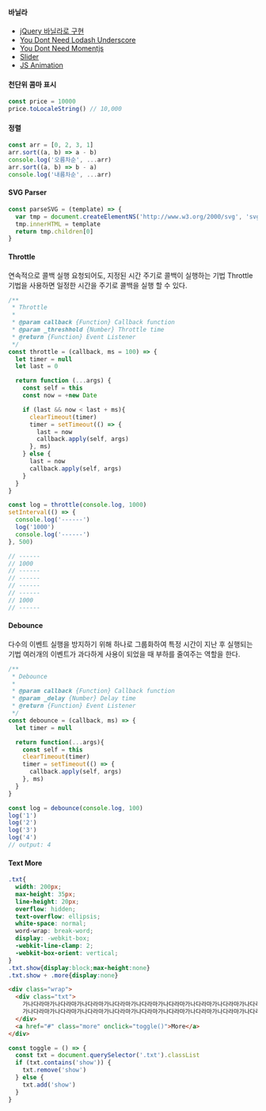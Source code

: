 #### 바닐라
- [jQuery 바닐라로 구현](http://youmightnotneedjquery.com/)
- [You Dont Need Lodash Underscore](https://github.com/you-dont-need/You-Dont-Need-Lodash-Underscore)
- [You Dont Need Momentjs](https://github.com/you-dont-need/You-Dont-Need-Momentjs)
- [Slider](http://meandmax.github.io/lory/)
- [JS Animation](https://javascript.info/js-animation)

#### 천단위 콤마 표시
```js
const price = 10000
price.toLocaleString() // 10,000
```

#### 정렬
```js
const arr = [0, 2, 3, 1]
arr.sort((a, b) => a - b)
console.log('오름차순', ...arr)
arr.sort((a, b) => b - a)
console.log('내름차순', ...arr)
```

#### SVG Parser
```js
const parseSVG = (template) => {
  var tmp = document.createElementNS('http://www.w3.org/2000/svg', 'svg')
  tmp.innerHTML = template
  return tmp.children[0]
}
```

#### Throttle
연속적으로 콜백 실행 요청되어도, 지정된 시간 주기로 콜백이 실행하는 기법
Throttle 기법을 사용하면 일정한 시간을 주기로 콜백을 실행 할 수 있다.
```js
/**
 * Throttle
 *
 * @param callback {Function} Callback function
 * @param _threshhold {Number} Throttle time
 * @return {Function} Event Listener
 */
const throttle = (callback, ms = 100) => {
  let timer = null
  let last = 0

  return function (...args) {
    const self = this
    const now = +new Date

    if (last && now < last + ms){
      clearTimeout(timer)
      timer = setTimeout(() => {
        last = now
        callback.apply(self, args)
      }, ms)
    } else {
      last = now
      callback.apply(self, args)
    }
  }
}
```
```js
const log = throttle(console.log, 1000)
setInterval(() => {
  console.log('------')
  log('1000')
  console.log('------')
}, 500)

// ------
// 1000
// ------
// ------
// ------
// ------
// 1000
// ------
```

#### Debounce
다수의 이벤트 실행을 방지하기 위해 하나로 그룹화하여 특정 시간이 지난 후 실행되는 기법
여러개의 이벤트가 과다하게 사용이 되었을 때 부하를 줄여주는 역할을 한다.
```js
/**
 * Debounce
 *
 * @param callback {Function} Callback function
 * @param _delay {Number} Delay time
 * @return {Function} Event Listener
 */
const debounce = (callback, ms) => {
  let timer = null

  return function(...args){
    const self = this
    clearTimeout(timer)
    timer = setTimeout(() => {
      callback.apply(self, args)
    }, ms)
  }
}
```
```js
const log = debounce(console.log, 100)
log('1')
log('2')
log('3')
log('4')
// output: 4
```

#### Text More
```css
.txt{
  width: 200px;
  max-height: 35px;
  line-height: 20px;
  overflow: hidden;
  text-overflow: ellipsis;
  white-space: normal;
  word-wrap: break-word;
  display: -webkit-box;
  -webkit-line-clamp: 2;
  -webkit-box-orient: vertical;
}
.txt.show{display:block;max-height:none}
.txt.show + .more{display:none}
```
```html
<div class="wrap">
  <div class="txt">
    가나다라마가나다라마가나다라마가나다라마가나다라마가나다라마가나다라마가나다라마가나다라마가나다라마가나다라마
    가나다라마가나다라마가나다라마가나다라마가나다라마가나다라마가나다라마가나다라마가나다라마가나다라마가나다라마
  </div>
  <a href="#" class="more" onclick="toggle()">More</a>
</div>
```
```js
const toggle = () => {
  const txt = document.querySelector('.txt').classList
  if (txt.contains('show')) {
    txt.remove('show')
  } else {
    txt.add('show')
  }
}
```